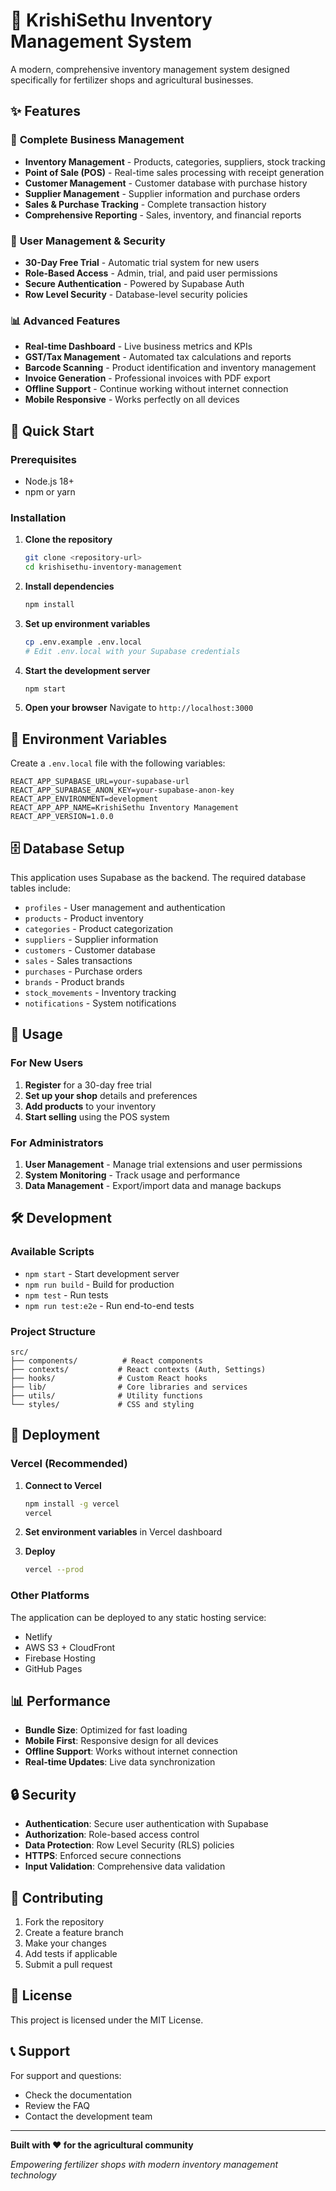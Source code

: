 # 🌾 KrishiSethu Inventory Management System

A modern, comprehensive inventory management system designed specifically for fertilizer shops and agricultural businesses.

## ✨ Features

### 🏪 **Complete Business Management**
- **Inventory Management** - Products, categories, suppliers, stock tracking
- **Point of Sale (POS)** - Real-time sales processing with receipt generation
- **Customer Management** - Customer database with purchase history
- **Supplier Management** - Supplier information and purchase orders
- **Sales & Purchase Tracking** - Complete transaction history
- **Comprehensive Reporting** - Sales, inventory, and financial reports

### 🔐 **User Management & Security**
- **30-Day Free Trial** - Automatic trial system for new users
- **Role-Based Access** - Admin, trial, and paid user permissions
- **Secure Authentication** - Powered by Supabase Auth
- **Row Level Security** - Database-level security policies

### 📊 **Advanced Features**
- **Real-time Dashboard** - Live business metrics and KPIs
- **GST/Tax Management** - Automated tax calculations and reports
- **Barcode Scanning** - Product identification and inventory management
- **Invoice Generation** - Professional invoices with PDF export
- **Offline Support** - Continue working without internet connection
- **Mobile Responsive** - Works perfectly on all devices

## 🚀 Quick Start

### Prerequisites
- Node.js 18+
- npm or yarn

### Installation

1. **Clone the repository**
   ```bash
   git clone <repository-url>
   cd krishisethu-inventory-management
   ```

2. **Install dependencies**
   ```bash
   npm install
   ```

3. **Set up environment variables**
   ```bash
   cp .env.example .env.local
   # Edit .env.local with your Supabase credentials
   ```

4. **Start the development server**
   ```bash
   npm start
   ```

5. **Open your browser**
   Navigate to `http://localhost:3000`

## 🔧 Environment Variables

Create a `.env.local` file with the following variables:

```env
REACT_APP_SUPABASE_URL=your-supabase-url
REACT_APP_SUPABASE_ANON_KEY=your-supabase-anon-key
REACT_APP_ENVIRONMENT=development
REACT_APP_APP_NAME=KrishiSethu Inventory Management
REACT_APP_VERSION=1.0.0
```

## 🗄️ Database Setup

This application uses Supabase as the backend. The required database tables include:

- `profiles` - User management and authentication
- `products` - Product inventory
- `categories` - Product categorization
- `suppliers` - Supplier information
- `customers` - Customer database
- `sales` - Sales transactions
- `purchases` - Purchase orders
- `brands` - Product brands
- `stock_movements` - Inventory tracking
- `notifications` - System notifications

## 📱 Usage

### For New Users
1. **Register** for a 30-day free trial
2. **Set up your shop** details and preferences
3. **Add products** to your inventory
4. **Start selling** using the POS system

### For Administrators
1. **User Management** - Manage trial extensions and user permissions
2. **System Monitoring** - Track usage and performance
3. **Data Management** - Export/import data and manage backups

## 🛠️ Development

### Available Scripts

- `npm start` - Start development server
- `npm run build` - Build for production
- `npm test` - Run tests
- `npm run test:e2e` - Run end-to-end tests

### Project Structure

```
src/
├── components/          # React components
├── contexts/           # React contexts (Auth, Settings)
├── hooks/              # Custom React hooks
├── lib/                # Core libraries and services
├── utils/              # Utility functions
└── styles/             # CSS and styling
```

## 🚀 Deployment

### Vercel (Recommended)

1. **Connect to Vercel**
   ```bash
   npm install -g vercel
   vercel
   ```

2. **Set environment variables** in Vercel dashboard

3. **Deploy**
   ```bash
   vercel --prod
   ```

### Other Platforms

The application can be deployed to any static hosting service:
- Netlify
- AWS S3 + CloudFront
- Firebase Hosting
- GitHub Pages

## 📊 Performance

- **Bundle Size**: Optimized for fast loading
- **Mobile First**: Responsive design for all devices
- **Offline Support**: Works without internet connection
- **Real-time Updates**: Live data synchronization

## 🔒 Security

- **Authentication**: Secure user authentication with Supabase
- **Authorization**: Role-based access control
- **Data Protection**: Row Level Security (RLS) policies
- **HTTPS**: Enforced secure connections
- **Input Validation**: Comprehensive data validation

## 🤝 Contributing

1. Fork the repository
2. Create a feature branch
3. Make your changes
4. Add tests if applicable
5. Submit a pull request

## 📄 License

This project is licensed under the MIT License.

## 📞 Support

For support and questions:
- Check the documentation
- Review the FAQ
- Contact the development team

---

**Built with ❤️ for the agricultural community**

*Empowering fertilizer shops with modern inventory management technology*
